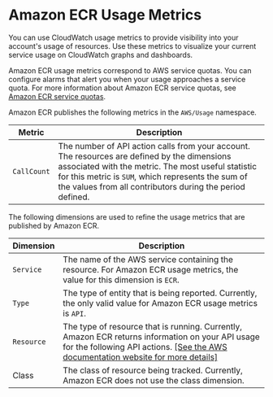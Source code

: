 # Amazon ECR Usage Metrics<a name="monitoring-usage"></a>

You can use CloudWatch usage metrics to provide visibility into your account's usage of resources\. Use these metrics to visualize your current service usage on CloudWatch graphs and dashboards\.

Amazon ECR usage metrics correspond to AWS service quotas\. You can configure alarms that alert you when your usage approaches a service quota\. For more information about Amazon ECR service quotas, see [Amazon ECR service quotas](service-quotas.md)\.

Amazon ECR publishes the following metrics in the `AWS/Usage` namespace\.


|  Metric  |  Description  | 
| --- | --- | 
|  `CallCount`  |  The number of API action calls from your account\. The resources are defined by the dimensions associated with the metric\. The most useful statistic for this metric is `SUM`, which represents the sum of the values from all contributors during the period defined\.  | 

The following dimensions are used to refine the usage metrics that are published by Amazon ECR\.


|  Dimension  |  Description  | 
| --- | --- | 
|  `Service`  |  The name of the AWS service containing the resource\. For Amazon ECR usage metrics, the value for this dimension is `ECR`\.  | 
|  `Type`  |  The type of entity that is being reported\. Currently, the only valid value for Amazon ECR usage metrics is `API`\.  | 
|  `Resource`  |  The type of resource that is running\. Currently, Amazon ECR returns information on your API usage for the following API actions\. [\[See the AWS documentation website for more details\]](http://docs.aws.amazon.com/AmazonECR/latest/userguide/monitoring-usage.html)  | 
|  Class  |  The class of resource being tracked\. Currently, Amazon ECR does not use the class dimension\.  | 